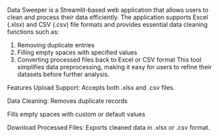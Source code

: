 Data Sweeper is a Streamlit-based web application that allows users to clean and process their data efficiently.
The application supports Excel (.xlsx) and CSV (.csv) file formats and provides essential data cleaning functions such as:

1) Removing duplicate entries
2) Filling empty spaces with specified values
3) Converting processed files back to Excel or CSV format
This tool simplifies data preprocessing, making it easy for users to refine their datasets before further analysis.

Features
Upload Support: Accepts both .xlsx and .csv files.

Data Cleaning:
Removes duplicate records

Fills empty spaces with custom or default values

Download Processed Files: Exports cleaned data in .xlsx or .csv format.
